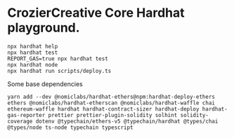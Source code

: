 # CrozierCreative Core Hardhat playground.

```shell
npx hardhat help
npx hardhat test
REPORT_GAS=true npx hardhat test
npx hardhat node
npx hardhat run scripts/deploy.ts
```

Some base dependencies

```shell
yarn add --dev @nomiclabs/hardhat-ethers@npm:hardhat-deploy-ethers ethers @nomiclabs/hardhat-etherscan @nomiclabs/hardhat-waffle chai ethereum-waffle hardhat hardhat-contract-sizer hardhat-deploy hardhat-gas-reporter prettier prettier-plugin-solidity solhint solidity-coverage dotenv @typechain/ethers-v5 @typechain/hardhat @types/chai @types/node ts-node typechain typescript
```
